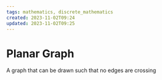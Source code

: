 ```yaml
---
tags: mathematics, discrete_mathematics
created: 2023-11-02T09:24
updated: 2023-11-02T09:25
---
```

# Planar Graph

A graph that can be drawn such that no edges are crossing